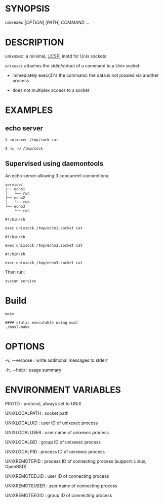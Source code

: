# SYNOPSIS

unixexec [*OPTION*] [*PATH*] *COMMAND* *...*

# DESCRIPTION

unixexec: a minimal, [UCSPI](https://jdebp.uk/FGA/UCSPI.html) inetd for
Unix sockets

`unixexec` attaches the stdin/stdout of a command to a Unix socket:

* immediately exec(3)'s the command: the data is not proxied via another
  process

* does not multiplex access to a socket

# EXAMPLES

## echo server

```
$ unixexec /tmp/sock cat

$ nc -U /tmp/sock
```

## Supervised using daemontools

An echo server allowing 3 concurrent connections:

    service/
    ├── echo1
    │   └── run
    ├── echo2
    │   └── run
    └── echo3
        └── run

``` service/echo1/run
#!/bin/sh

exec unixsock /tmp/echo1.socket cat
```

``` service/echo2/run
#!/bin/sh

exec unixsock /tmp/echo2.socket cat
```

``` service/echo3/run
#!/bin/sh

exec unixsock /tmp/echo3.socket cat
```

Then run:

    svscan service

# Build

    make

    #### static executable using musl
    ./musl-make

# OPTIONS

-v, --verbose
: write additional messages to stderr

-h, --help
: usage summary

# ENVIRONMENT VARIABLES

PROTO
: protocol, always set to UNIX

UNIXLOCALPATH
: socket path

UNIXLOCALUID
: user ID of unixexec process

UNIXLOCALUSER
: user name of unixexec process

UNIXLOCALGID
: group ID of unixexec process

UNIXLOCALPID
: process ID of unixexec process

UNIXREMOTEPID
: process ID of connecting process (support: Linux, OpenBSD)

UNIXREMOTEEUID
: user ID of connecting process

UNIXREMOTEUSER
: user name of connecting process

UNIXREMOTEEGID
: group ID of connecting process
